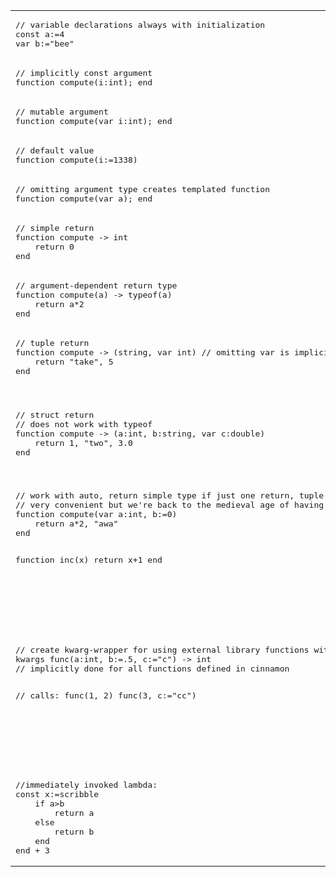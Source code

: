 <table><tr><td><pre>
// variable declarations always with initialization
const a:=4
var b:="bee"
</pre>
</td><td>
<pre>
const auto a=4;
auto b="bee";
</pre>
</td></tr><tr><td><pre>
// implicitly const argument
function compute(i:int); end
</pre>
</td><td>
<pre>
void compute(const int i){}
</pre>
</td></tr><tr><td><pre>
// mutable argument
function compute(var i:int); end
</pre>
</td><td>
<pre>
void compute(int i){}
</pre>
</td></tr><tr><td><pre>
// default value
function compute(i:=1338)
</pre>
</td><td>
<pre>
void compute(decltype(1338) i=1338){}
</pre>
</td></tr><tr><td><pre>
// omitting argument type creates templated function
function compute(var a); end
</pre>
</td><td>
<pre>
template <typename T0>
void compute(T0 a){}
</pre>
</td></tr><tr><td><pre>
// simple return
function compute -> int
	return 0
end
</pre>
</td><td>
<pre>
int compute(){
	return 0;
}
</pre>
</td></tr><tr><td><pre>
// argument-dependent return type
function compute(a) -> typeof(a)
	return a*2
end
</pre>
</td><td>
<pre>
template <typename T0>
auto compute(T0 a) -> decltype(a){
	return a*2;
}
</pre>
</td></tr><tr><td><pre>
// tuple return
function compute -> (string, var int) // omitting var is implicitly const
	return "take", 5
end
</pre>
</td><td>
<pre>
auto compute() -> std::tuple<std::string, var int>{
	return std::tuple<std::string, var int>{"take", 5};
}
</pre>
</td></tr><tr><td><pre>
// struct return
// does not work with typeof
function compute -> (a:int, b:string, var c:double)
	return 1, "two", 3.0
end
</pre>
</td><td>
<pre>
struct compute__return{
	const int a;
	const std::string b;
	double c;
};
compute__return compute(){
	return {1, "two", 3.0};
}
</pre>
</td></tr><tr><td><pre>
// work with auto, return simple type if just one return, tuple otherwise
// very convenient but we're back to the medieval age of having to define functions above their use
function compute(var a:int, b:=0)
	return a*2, "awa"
end

function inc(x)
	return x+1
end
</pre>
</td><td>
<pre>
auto compute(int a, decltype(0) b=0){
	return std::make_tuple(a*2, "awa");
}
template <typename T0>
auto inc(T0 x){
	return x+1;
}
</pre>
</td></tr><tr><td><pre>
// create kwarg-wrapper for using external library functions with kwargs
kwargs func(a:int, b:=.5, c:="c") -> int
// implicitly done for all functions defined in cinnamon

// calls:
func(1, 2)
func(3, c:="cc")
</pre>
</td><td>
<pre>
namespace func__params {
    std::size_t constexpr a = 0;
    std::size_t constexpr b = 1;
    std::size_t constexpr c = 2;
};

template<typename... Ts>
int func__kwargs(Ts&&... ts) {
    return func(
        kw::arg_get<0>(std::forward<Ts>(ts)...),
        kw::arg_get<1>(std::forward<Ts>(ts)..., kw::arg<1>(.5)),
        kw::arg_get<2>(std::forward<Ts>(ts)..., kw::arg<2>("c"))
    );
}

// calls:
func(1, 2)
func__kwargs(3, kw::arg<func__params::c>("cc")
</pre>
</td></tr><tr><td><pre>
//immediately invoked lambda:
const x:=scribble
	if a>b
		return a
	else
		return b
	end
end + 3
</pre>
</td><td>
<pre>
const auto x=[&](){
	if(a>b){
		return a;
	}
	else{
		return b;
	}
</pre>
</td></tr></table>
